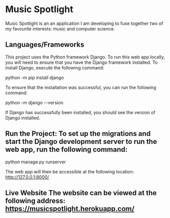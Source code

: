 # Music Spotlight
Music Spotlight is an an application I am developing to fuse together two of my favourite interests: music and computer science. 

## Languages/Frameworks 
This project uses the Python framework Django. To run this web app locally, you will need to ensure that you have the Django framework installed. To install Django, execute the following command:

python -m pip install django

To ensure that the installation was successful, you can run the following command:

python -m django --version

If Django has successfully been installed, you should see the version of Django installed.

## Run the Project: To set up the migrations and start the Django development server to run the web app, run the following command:

python manage.py runserver

The web app will then be accessible at the following location: http://127.0.0.1:8000/

## Live Website The website can be viewed at the following address: https://musicspotlight.herokuapp.com/
